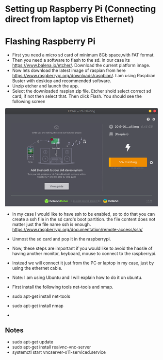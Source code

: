 # Setting up Raspberry Pi (Connecting direct from laptop vis Ethernet)


# Flashing Raspberry Pi
* First you need a micro sd card of minimum 8Gb space,with FAT format.
* Then you need a software to flash to the sd. In our case its https://www.balena.io/etcher/. Download the current platform image.
* Now lets download the latest image of raspian from here https://www.raspberrypi.org/downloads/raspbian/. I am using Raspbian Buster with desktop and recommended software.
* Unzip etcher and launch the app.
* Select the downloaded raspian zip file. Etcher shold select correct sd card, if not then select that. Then click Flash. You should see the following screen

![flashing](./assets/flashing.png)

* In my case I would like to have ssh to be enabled, so to do that you can create a ssh file in the sd card's boot partition. the file content does not matter just the file name ssh is enough. https://www.raspberrypi.org/documentation/remote-access/ssh/

* Unmost the sd card and pop it in the raspberrypi.
* Now, these steps are important if you would like to avoid the hassle of having another monitor, keyboard, mouse to connect to the raspberrypi. 
* Instead we will connect it just from the PC or laptop in my case, just by using the ethernet cable. 
* Note: I am using Ubuntu and I will explain how to do it on ubuntu.
* First install the following tools net-tools and nmap.
* sudo apt-get install net-tools
* sudo apt-get install nmap
* 


## Notes
* sudo apt-get update
* sudo apt-get install realvnc-vnc-server
* systemctl start vncserver-x11-serviced.service